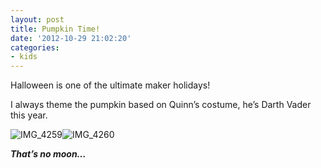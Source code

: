 ```yaml
---
layout: post
title: Pumpkin Time!
date: '2012-10-29 21:02:20'
categories:
- kids
---
```



Halloween is one of the ultimate maker holidays!

I always theme the pumpkin based on Quinn’s costume, he’s Darth Vader this year.

![IMG_4259](https://i0.wp.com/res.cloudinary.com/thecase/image/upload/h_225,w_300/v1514683062/IMG_4259_v5bfl6.jpg?resize=300%2C225)![IMG_4260](https://i1.wp.com/res.cloudinary.com/thecase/image/upload/h_225,w_300/v1514683060/IMG_4260_tyarlc.jpg?resize=300%2C225)

***That’s no moon…***


